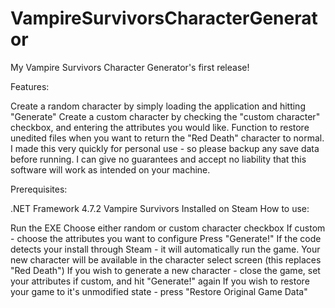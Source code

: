 # VampireSurvivorsCharacterGenerator
My Vampire Survivors Character Generator's first release!

Features:

Create a random character by simply loading the application and hitting "Generate"
Create a custom character by checking the "custom character" checkbox, and entering the attributes you would like.
Function to restore unedited files when you want to return the "Red Death" character to normal.
I made this very quickly for personal use - so please backup any save data before running. I can give no guarantees and accept no liability that this software will work as intended on your machine.

Prerequisites:

.NET Framework 4.7.2
Vampire Survivors Installed on Steam
How to use:

Run the EXE
Choose either random or custom character checkbox
If custom - choose the attributes you want to configure
Press "Generate!"
If the code detects your install through Steam - it will automatically run the game. Your new character will be available in the character select screen (this replaces "Red Death")
If you wish to generate a new character - close the game, set your attributes if custom, and hit "Generate!" again
If you wish to restore your game to it's unmodified state - press "Restore Original Game Data"
